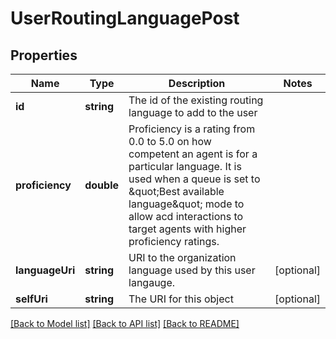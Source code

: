 # UserRoutingLanguagePost

## Properties
Name | Type | Description | Notes
------------ | ------------- | ------------- | -------------
**id** | **string** | The id of the existing routing language to add to the user | 
**proficiency** | **double** | Proficiency is a rating from 0.0 to 5.0 on how competent an agent is for a particular language. It is used when a queue is set to \&quot;Best available language\&quot; mode to allow acd interactions to target agents with higher proficiency ratings. | 
**languageUri** | **string** | URI to the organization language used by this user langauge. | [optional] 
**selfUri** | **string** | The URI for this object | [optional] 

[[Back to Model list]](../README.md#documentation-for-models) [[Back to API list]](../README.md#documentation-for-api-endpoints) [[Back to README]](../README.md)


